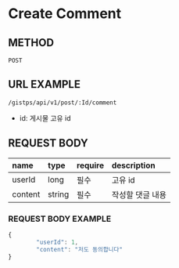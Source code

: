 # Create Comment



## METHOD

```text
POST
```

## URL EXAMPLE

```text
/gistps/api/v1/post/:Id/comment
```

* id: 게시물 고유 id

## REQUEST BODY

| name | type | require | description |
| :--- | :--- | :--- | :--- |
| userId | long | 필수 |  고유 id |
| content | string | 필수 | 작성할 댓글 내용 |

### REQUEST BODY EXAMPLE

```javascript
{
        "userId": 1,
        "content": "저도 동의합니다"
}
```

